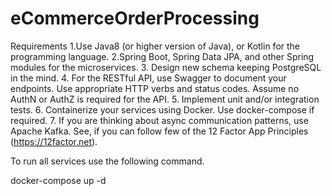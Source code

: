 # eCommerceOrderProcessing
Requirements
1.Use Java8 (or higher version of Java), or Kotlin for the programming language.
2.Spring Boot, Spring Data JPA, and other Spring modules for the microservices.
3. Design new schema keeping PostgreSQL in the mind.
4. For the RESTful API, use Swagger to document your endpoints. Use appropriate HTTP verbs and status codes. Assume no AuthN or AuthZ is required for the API.
5. Implement unit and/or integration tests.
6. Containerize your services using Docker. Use docker-compose if required.
7. If you are thinking about async communication patterns, use Apache Kafka.
  See, if you can follow few of the 12 Factor App Principles (https://12factor.net).

To run all services use the following command.

docker-compose up -d
